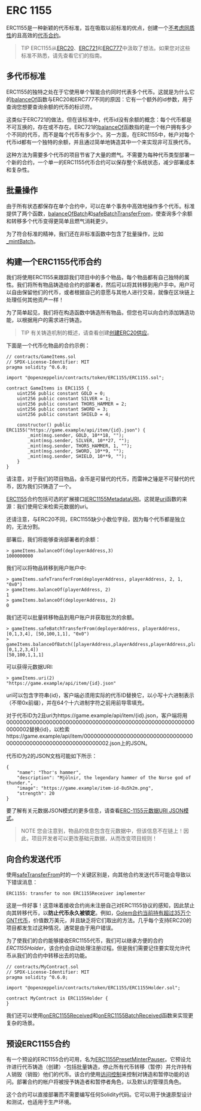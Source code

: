# ERC 1155
ERC1155是一种新颖的代币标准，旨在吸取以前标准的优点，创建一个[不考虑同质性](./Tokens.md#不同类型的代币)的且高效的[代币合约](./Tokens.md#但首先让我们先了解一下代币合约的基础知识)。

> TIP
ERC1155从[ERC20](./ERC20/ERC20.md)、[ERC721](./ERC721.md)和[ERC777](./ERC777.md)中汲取了想法。如果您对这些标准不熟悉，请先查看它们的指南。

## 多代币标准
ERC1155的独特之处在于它使用单个智能合约同时代表多个代币。这就是为什么它的[balanceOf](../API/ERC1155.md#balanceofaddress-account-uint256-id-→-uint256)函数与ERC20和ERC777不同的原因：它有一个额外的id参数，用于查询您想要查询余额的代币的标识符。

这类似于ERC721的做法，但在该标准中，代币id没有余额的概念：每个代币都是不可互换的，存在或不存在。ERC721的[balanceOf](../API/ERC1155.md#balanceofaddress-account-uint256-id-→-uint256)函数指的是一个帐户拥有多少个不同的代币，而不是每个代币有多少个。另一方面，在ERC1155中，帐户对每个代币id都有一个独特的余额，并且通过简单地铸造其中一个来实现非可互换代币。

这种方法为需要多个代币的项目节省了大量的燃气。不需要为每种代币类型部署一个新的合约，一个单一的ERC1155代币合约可以保存整个系统状态，减少部署成本和复杂性。

## 批量操作
由于所有状态都保存在单个合约中，可以在单个事务中高效地操作多个代币。标准提供了两个函数，[balanceOfBatch](../API/ERC1155.md#balanceofbatchaddress-accounts-uint256-ids-→-uint256)和[safeBatchTransferFrom](../API/ERC1155.md#safebatchtransferfromaddress-from-address-to-uint256-ids-uint256-amounts-bytes-data)，使查询多个余额和转移多个代币变得更简单且燃气消耗更少。

为了符合标准的精神，我们还在非标准函数中包含了批量操作，比如[_mintBatch](../API/ERC1155.md#_mintbatchaddress-to-uint256-ids-uint256-amounts-bytes-data)。

## 构建一个ERC1155代币合约
我们将使用ERC1155来跟踪我们项目中的多个物品，每个物品都有自己独特的属性。我们将所有物品铸造给合约的部署者，然后可以将其转移到用户手中。用户可以自由保留他们的代币，或者根据自己的意愿与其他人进行交易，就像在区块链上处理任何其他资产一样！

为了简单起见，我们将在构造函数中铸造所有物品，但您也可以向合约添加铸造功能，以根据用户的需求进行铸造。

> TIP
有关铸造机制的概述，请查看创建[创建ERC20供应](./ERC20/ERC20.md)。

下面是一个代币化物品的合约示例：
```
// contracts/GameItems.sol
// SPDX-License-Identifier: MIT
pragma solidity ^0.6.0;

import "@openzeppelin/contracts/token/ERC1155/ERC1155.sol";

contract GameItems is ERC1155 {
    uint256 public constant GOLD = 0;
    uint256 public constant SILVER = 1;
    uint256 public constant THORS_HAMMER = 2;
    uint256 public constant SWORD = 3;
    uint256 public constant SHIELD = 4;

    constructor() public ERC1155("https://game.example/api/item/{id}.json") {
        _mint(msg.sender, GOLD, 10**18, "");
        _mint(msg.sender, SILVER, 10**27, "");
        _mint(msg.sender, THORS_HAMMER, 1, "");
        _mint(msg.sender, SWORD, 10**9, "");
        _mint(msg.sender, SHIELD, 10**9, "");
    }
}
```

请注意，对于我们的项目物品，金币是可替代的代币，而雷神之锤是不可替代的代币，因为我们只铸造了一个。

[ERC1155](../API/ERC1155.md#erc1155)合约包括可选的扩展接口[IERC1155MetadataURI](../API/ERC1155.md#ierc1155metadatauri)。这就是[uri](../API/ERC1155.md#uriuint256-id-→-string)函数的来源：我们使用它来检索元数据的uri。

还请注意，与ERC20不同，ERC1155缺少小数位字段，因为每个代币都是独立的，无法分割。

部署后，我们将能够查询部署者的余额：
```
> gameItems.balanceOf(deployerAddress,3)
1000000000
```
我们可以将物品转移到用户账户中:

```
> gameItems.safeTransferFrom(deployerAddress, playerAddress, 2, 1, "0x0")
> gameItems.balanceOf(playerAddress, 2)
1
> gameItems.balanceOf(deployerAddress, 2)
0
```

我们还可以批量转移物品到用户账户并获取批次的余额。
```
> gameItems.safeBatchTransferFrom(deployerAddress, playerAddress, [0,1,3,4], [50,100,1,1], "0x0")
> gameItems.balanceOfBatch([playerAddress,playerAddress,playerAddress,playerAddress,playerAddress], [0,1,2,3,4])
[50,100,1,1,1]
```

可以获得元数据URI:
```
> gameItems.uri(2)
"https://game.example/api/item/{id}.json"
```

uri可以包含字符串{id}，客户端必须用实际的代币ID替换它，以小写十六进制表示（不带0x前缀），并在64个十六进制字符之前用前导零填充。

对于代币ID为2且uri为https://game.example/api/item/{id}.json，客户端将用0000000000000000000000000000000000000000000000000000000000000002替换{id}，以检索https://game.example/api/item/0000000000000000000000000000000000000000000000000000000000000002.json上的JSON。

代币ID为2的JSON文档可能如下所示：

```
{
    "name": "Thor's hammer",
    "description": "Mjölnir, the legendary hammer of the Norse god of thunder.",
    "image": "https://game.example/item-id-8u5h2m.png",
    "strength": 20
}
```
要了解有关元数据JSON模式的更多信息，请查看[ERC-1155元数据URI JSON模式](https://github.com/ethereum/EIPs/blob/master/EIPS/eip-1155.md#erc-1155-metadata-uri-json-schema)。

> NOTE
您会注意到，物品的信息包含在元数据中，但该信息不在链上！因此，项目开发者可以更改基础元数据，从而改变项目规则！

## 向合约发送代币
使用[safeTransferFrom](../API/ERC1155.md#safetransferfromaddress-from-address-to-uint256-id-uint256-amount-bytes-data)时的一个关键区别是，向其他合约发送代币可能会导致以下错误消息：
```
ERC1155: transfer to non ERC1155Receiver implementer
```

这是一件好事！这意味着接收合约尚未注册自己对ERC1155协议的感知，因此禁止向其转移代币，以**防止代币永久被锁定**。例如，[Golem合约当前持有超过35万个GNT代币](https://etherscan.io/token/0xa74476443119A942dE498590Fe1f2454d7D4aC0d?a=0xa74476443119A942dE498590Fe1f2454d7D4aC0d)，价值数万美元，并且缺乏将它们取出的方法。几乎每个支持ERC20的项目都发生过这种情况，通常是由于用户错误。

为了使我们的合约能够接收ERC1155代币，我们可以继承方便的合约*ERC1155Holder*，该合约会自动处理注册过程。但是我们需要记住要实现允许代币从我们的合约中转移出去的功能。
```
// contracts/MyContract.sol
// SPDX-License-Identifier: MIT
pragma solidity ^0.6.0;

import "@openzeppelin/contracts/token/ERC1155/ERC1155Holder.sol";

contract MyContract is ERC1155Holder {
}
```

我们还可以使用[onERC1155Received](../API/ERC1155.md#onerc1155receivedaddress-operator-address-from-uint256-id-uint256-value-bytes-data-→-bytes4)和[onERC1155BatchReceived](../API/ERC1155.md#onerc1155batchreceivedaddress-operator-address-from-uint256-ids-uint256-values-bytes-data-→-bytes4)函数来实现更复杂的场景。

## 预设ERC1155合约
有一个预设的ERC1155合约可用，名为[ERC1155PresetMinterPauser](../API/Presets.md#erc1155presetminterpauser)。它预设允许进行代币铸造（创建）-包括批量铸造，停止所有代币转移（暂停）并允许持有人销毁（销毁）他们的代币。该合约使用[访问控制](../Access-Control.md)来控制对铸造和暂停功能的访问。部署合约的帐户将被授予铸造者和暂停者角色，以及默认的管理员角色。

这个合约可以直接部署而不需要编写任何Solidity代码。它可以用于快速原型设计和测试，也适用于生产环境。